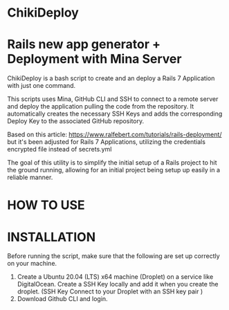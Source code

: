 # ChikiDeploy

# Rails new app generator + Deployment with Mina Server

ChikiDeploy is a bash script to create and an deploy a Rails 7 Application with just one command.

This scripts uses Mina, GitHub CLI and SSH to connect to a remote server and deploy the application pulling the code from the repository.
It automatically creates the necessary SSH Keys and adds the corresponding Deploy Key to the associated GitHub repository.

Based on this article: https://www.ralfebert.com/tutorials/rails-deployment/ but it's been adjusted for Rails 7 Applications, utilizing the credentials encrypted file instead of secrets.yml

The goal of this utility is to simplify the initial setup of a Rails project to hit the ground running, allowing for an initial project being setup up easily in a reliable manner.

# HOW TO USE

# INSTALLATION

Before running the script, make sure that the following are set up correctly on your machine.

1. Create a Ubuntu 20.04 (LTS) x64 machine (Droplet) on a service like DigitalOcean. Create a SSH Key locally and add it when you create the droplet. (SSH Key Connect to your Droplet with an SSH key pair )
2. Download Github CLI and login.
